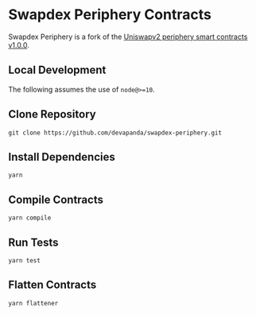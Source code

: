 # Swapdex Periphery Contracts

Swapdex Periphery is a fork of the [Uniswapv2 periphery smart contracts v1.0.0](https://github.com/Uniswap/uniswap-v2-periphery/releases/tag/v1.0.0).

## Local Development

The following assumes the use of `node@>=10`.

## Clone Repository

`git clone https://github.com/devapanda/swapdex-periphery.git`

## Install Dependencies

`yarn`

## Compile Contracts

`yarn compile`

## Run Tests

`yarn test`

## Flatten Contracts

`yarn flattener`
